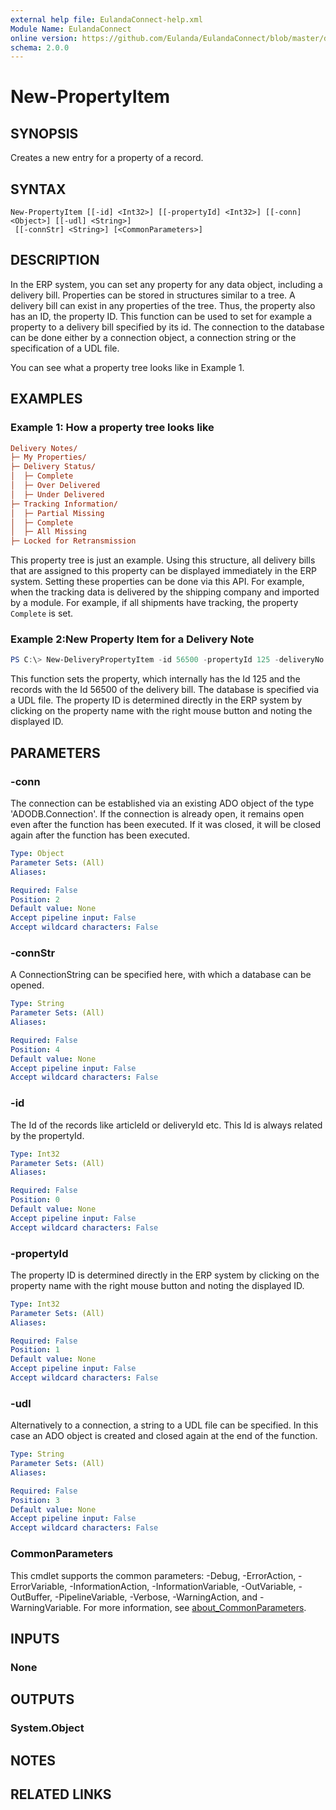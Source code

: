 ```yaml
---
external help file: EulandaConnect-help.xml
Module Name: EulandaConnect
online version: https://github.com/Eulanda/EulandaConnect/blob/master/docs/New-PropertyItem.md
schema: 2.0.0
---
```


# New-PropertyItem

## SYNOPSIS
Creates a new entry for a property of a record.

## SYNTAX

```
New-PropertyItem [[-id] <Int32>] [[-propertyId] <Int32>] [[-conn] <Object>] [[-udl] <String>]
 [[-connStr] <String>] [<CommonParameters>]
```

## DESCRIPTION
In the ERP system, you can set any property for any data object, including a delivery bill. Properties can be stored in structures similar to a tree. A delivery bill can exist in any properties of the tree. Thus, the property also has an ID, the property ID. 
This function can be used to set for example a property to a delivery bill specified by its id. The connection to the database can be done either by a connection object, a connection string or the specification of a UDL file.

You can see what a property tree looks like in Example 1.

## EXAMPLES

### Example 1: How a property tree looks like
```ini
Delivery Notes/
├─ My Properties/
├─ Delivery Status/
│  ├─ Complete
│  ├─ Over Delivered
│  ├─ Under Delivered
├─ Tracking Information/
│  ├─ Partial Missing
│  ├─ Complete
│  ├─ All Missing
├─ Locked for Retransmission
```

This property tree is just an example. Using this structure, all delivery bills that are assigned to this property can be displayed immediately in the ERP system.
Setting these properties can be done via this API. For example, when the tracking data is delivered by the shipping company and imported by a module. For example, if all shipments have tracking, the property `Complete` is set.

### Example 2:New Property Item for a Delivery Note
```powershell
PS C:\> New-DeliveryPropertyItem -id 56500 -propertyId 125 -deliveryNo 20230515  -udl "C:\temp\Eulanda_1 JohnDoe.udl"
```

This function sets the property, which internally has the Id 125 and the records with the Id 56500 of the delivery bill. The database is specified via a UDL file.
The property ID is determined directly in the ERP system by clicking on the property name with the right mouse button and noting the displayed ID.

## PARAMETERS

### -conn
The connection can be established via an existing ADO object of the type 'ADODB.Connection'. If the connection is already open, it remains open even after the function has been executed. If it was closed, it will be closed again after the function has been executed.

```yaml
Type: Object
Parameter Sets: (All)
Aliases:

Required: False
Position: 2
Default value: None
Accept pipeline input: False
Accept wildcard characters: False
```

### -connStr
A ConnectionString can be specified here, with which a database can be opened.

```yaml
Type: String
Parameter Sets: (All)
Aliases:

Required: False
Position: 4
Default value: None
Accept pipeline input: False
Accept wildcard characters: False
```

### -id
The Id of the records like articleId or deliveryId etc. This Id is always related by the propertyId.

```yaml
Type: Int32
Parameter Sets: (All)
Aliases:

Required: False
Position: 0
Default value: None
Accept pipeline input: False
Accept wildcard characters: False
```

### -propertyId
The property ID is determined directly in the ERP system by clicking on the property name with the right mouse button and noting the displayed ID.

```yaml
Type: Int32
Parameter Sets: (All)
Aliases:

Required: False
Position: 1
Default value: None
Accept pipeline input: False
Accept wildcard characters: False
```

### -udl
Alternatively to a connection, a string to a UDL file can be specified. In this case an ADO object is created and closed again at the end of the function.

```yaml
Type: String
Parameter Sets: (All)
Aliases:

Required: False
Position: 3
Default value: None
Accept pipeline input: False
Accept wildcard characters: False
```

### CommonParameters
This cmdlet supports the common parameters: -Debug, -ErrorAction, -ErrorVariable, -InformationAction, -InformationVariable, -OutVariable, -OutBuffer, -PipelineVariable, -Verbose, -WarningAction, and -WarningVariable. For more information, see [about_CommonParameters](http://go.microsoft.com/fwlink/?LinkID=113216).

## INPUTS

### None

## OUTPUTS

### System.Object
## NOTES

## RELATED LINKS
